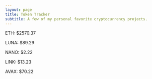 ```yaml
---
layout: page
title: Token Tracker
subtitle: A few of my personal favorite cryptocurrency projects.
---
```


<!--BEGINCRYPTOINPUT-->
ETH: $2570.37

LUNA: $89.29

NANO: $2.22

LINK: $13.23

AVAX: $70.22

<!--ENDCRYPTOINPUT-->
